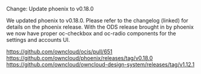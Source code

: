 Change: Update phoenix to v0.18.0

We updated phoenix to v0.18.0. Please refer to the changelog (linked) for details on the phoenix release. With the ODS release brought in by phoenix we now have proper oc-checkbox and oc-radio components for the settings and accounts UI.

https://github.com/owncloud/ocis/pull/651
https://github.com/owncloud/phoenix/releases/tag/v0.18.0
https://github.com/owncloud/owncloud-design-system/releases/tag/v1.12.1

